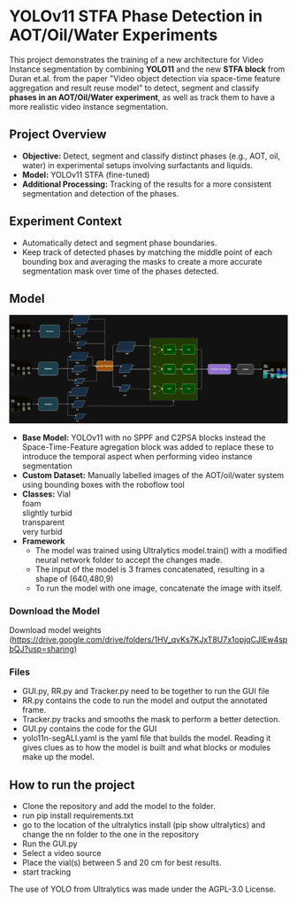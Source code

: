 # YOLOv11 STFA Phase Detection in AOT/Oil/Water Experiments

This project demonstrates the  training of a new architecture for Video Instance segmentation by combining **YOLO11** and the new **STFA block** from Duran et.al. from the paper "Video object detection via space-time feature aggregation and result reuse model" to detect, segment and classify **phases in an AOT/Oil/Water experiment**, as well as track them to have a more realistic video instance segmentation.

## Project Overview

- **Objective:** Detect, segment and classify distinct phases (e.g., AOT, oil, water) in experimental setups involving surfactants and liquids.
- **Model:** YOLOv11 STFA (fine-tuned)
- **Additional Processing:** Tracking of the results for a more consistent segmentation and detection of the phases.

## Experiment Context

- Automatically detect and segment phase boundaries.
- Keep track of detected phases by matching the middle point of each bounding box and averaging the masks to create a more accurate
  segmentation mask over time of the phases detected.


##  Model
![YOLO11 STFA architechture](/assets/YOLO11STFAARCH.jpg)
- **Base Model:** YOLOv11 with no SPPF and C2PSA blocks instead the Space-Time-Feature agregation block was added to replace these to introduce
  the temporal aspect when performing video instance segmentation
- **Custom Dataset:** Manually labelled images of the AOT/oil/water system using bounding boxes with the roboflow tool
- **Classes:**
  Vial  
  foam  
  slightly turbid  
  transparent  
  very turbid
- **Framework**
    - The model was trained using Ultralytics model.train() with a modified neural network folder to accept the changes made.
    - The input of the model is 3 frames concatenated, resulting in a shape of (640,480,9)
    - To run the model with one image, concatenate the image with itself. 


###  Download the Model

Download model weights (https://drive.google.com/drive/folders/1HV_qvKs7KJxT8U7x1opjqCJlEw4spbQJ?usp=sharing)

### Files

- GUI.py, RR.py and Tracker.py need to be together to run the GUI file
- RR.py contains the code to run the model and output the annotated frame.
- Tracker.py tracks and smooths the mask to perform a better detection.
- GUI.py contains the code for the GUI
- yolo11n-segALI.yaml is the yaml file that builds the model. Reading it gives clues as to how the model is built and what blocks or modules make up the model.


## How to run the project

- Clone the repository and add the model to the folder. 
- run pip install requirements.txt
- go to the location of the ultralytics install (pip show ultralytics) and change the nn folder to the one in the repository
- Run the GUI.py
- Select a video source
- Place the vial(s) between 5 and 20 cm for best results.
- start tracking



The use of YOLO from Ultralytics was made under the AGPL-3.0 License.
